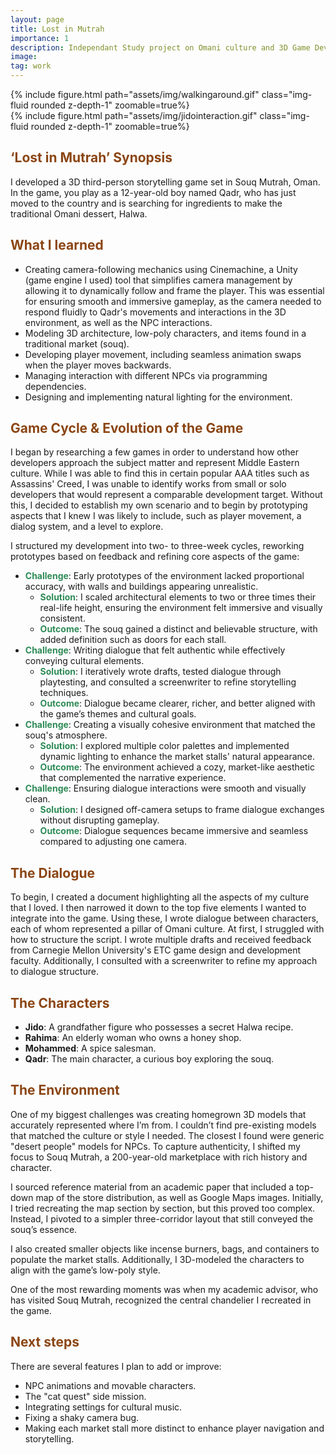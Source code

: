```yaml
---
layout: page
title: Lost in Mutrah
importance: 1
description: Independant Study project on Omani culture and 3D Game Development
image:
tag: work
---
```


<div class="row mt-3">
<div class="col-sm mt-3 mt-md-0">
        {% include figure.html path="assets/img/walkingaround.gif" class="img-fluid rounded z-depth-1" zoomable=true%}
    </div>
    <div class="col-sm mt-3 mt-md-0">
        {% include figure.html path="assets/img/jidointeraction.gif" class="img-fluid rounded z-depth-1" zoomable=true%}
    </div>

</div>

## <span style="color: #8B4513;">‘Lost in Mutrah’ Synopsis</span>
I developed a 3D third-person storytelling game set in Souq Mutrah, Oman. In the game, you play as a 12-year-old boy named Qadr, who has just moved to the country and is searching for ingredients to make the traditional Omani dessert, Halwa.

## <span style="color: #8B4513;">What I learned</span>
- Creating camera-following mechanics using Cinemachine, a Unity (game engine I used) tool that simplifies camera management by allowing it to dynamically follow and frame the player. This was essential for ensuring smooth and immersive gameplay, as the camera needed to respond fluidly to Qadr's movements and interactions in the 3D environment, as well as the NPC interactions.
- Modeling 3D architecture, low-poly characters, and items found in a traditional market (souq).
- Developing player movement, including seamless animation swaps when the player moves backwards.
- Managing interaction with different NPCs via programming dependencies.
- Designing and implementing natural lighting for the environment.

## <span style="color: #8B4513;">Game Cycle & Evolution of the Game</span>
I began by researching a few games in order to understand how other developers approach the subject matter and represent Middle Eastern culture. While I was able to find this in certain popular AAA titles such as Assassins' Creed, I was unable to identify works from small or solo developers that would represent a comparable development target. Without this, I decided to establish my own scenario and to begin by prototyping aspects that I knew I was likely to include, such as player movement, a dialog system, and a level to explore.

I structured my development into two- to three-week cycles, reworking prototypes based on feedback and refining core aspects of the game:
- <span style="color: #2E8B57;"><strong>Challenge</strong></span>: Early prototypes of the environment lacked proportional accuracy, with walls and buildings appearing unrealistic.
  - <span style="color: #2E8B57;"><strong>Solution</strong></span>: I scaled architectural elements to two or three times their real-life height, ensuring the environment felt immersive and visually consistent.
  - <span style="color: #2E8B57;"><strong>Outcome</strong></span>: The souq gained a distinct and believable structure, with added definition such as doors for each stall.
- <span style="color: #2E8B57;"><strong>Challenge</strong></span>: Writing dialogue that felt authentic while effectively conveying cultural elements.
  - <span style="color: #2E8B57;"><strong>Solution</strong></span>: I iteratively wrote drafts, tested dialogue through playtesting, and consulted a screenwriter to refine storytelling techniques.
  - <span style="color: #2E8B57;"><strong>Outcome</strong></span>: Dialogue became clearer, richer, and better aligned with the game’s themes and cultural goals.
- <span style="color: #2E8B57;"><strong>Challenge</strong></span>: Creating a visually cohesive environment that matched the souq's atmosphere.
  - <span style="color: #2E8B57;"><strong>Solution</strong></span>: I explored multiple color palettes and implemented dynamic lighting to enhance the market stalls' natural appearance.
  - <span style="color: #2E8B57;"><strong>Outcome</strong></span>: The environment achieved a cozy, market-like aesthetic that complemented the narrative experience.
- <span style="color: #2E8B57;"><strong>Challenge</strong></span>: Ensuring dialogue interactions were smooth and visually clean.
  - <span style="color: #2E8B57;"><strong>Solution</strong></span>: I designed off-camera setups to frame dialogue exchanges without disrupting gameplay.
  - <span style="color: #2E8B57;"><strong>Outcome</strong></span>: Dialogue sequences became immersive and seamless compared to adjusting one camera.

## <span style="color: #8B4513;">The Dialogue</span>
To begin, I created a document highlighting all the aspects of my culture that I loved. I then narrowed it down to the top five elements I wanted to integrate into the game. Using these, I wrote dialogue between characters, each of whom represented a pillar of Omani culture.
At first, I struggled with how to structure the script. I wrote multiple drafts and received feedback from Carnegie Mellon University's ETC game design and development faculty. Additionally, I consulted with a screenwriter to refine my approach to dialogue structure.

## <span style="color: #8B4513;">The Characters</span>
- **Jido**: A grandfather figure who possesses a secret Halwa recipe.
- **Rahima**: An elderly woman who owns a honey shop.
- **Mohammed**: A spice salesman.
- **Qadr**: The main character, a curious boy exploring the souq.

## <span style="color: #8B4513;">The Environment</span>
One of my biggest challenges was creating homegrown 3D models that accurately represented where I’m from. I couldn’t find pre-existing models that matched the culture or style I needed. The closest I found were generic "desert people" models for NPCs. To capture authenticity, I shifted my focus to Souq Mutrah, a 200-year-old marketplace with rich history and character.

I sourced reference material from an academic paper that included a top-down map of the store distribution, as well as Google Maps images. Initially, I tried recreating the map section by section, but this proved too complex. Instead, I pivoted to a simpler three-corridor layout that still conveyed the souq’s essence.

I also created smaller objects like incense burners, bags, and containers to populate the market stalls. Additionally, I 3D-modeled the characters to align with the game’s low-poly style.

One of the most rewarding moments was when my academic advisor, who has visited Souq Mutrah, recognized the central chandelier I recreated in the game.

## <span style="color: #8B4513;">Next steps</span>
There are several features I plan to add or improve:
- NPC animations and movable characters.
- The "cat quest" side mission.
- Integrating settings for cultural music.
- Fixing a shaky camera bug.
- Making each market stall more distinct to enhance player navigation and storytelling.
